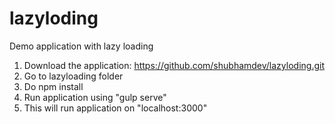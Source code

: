 # lazyloding
Demo application with lazy loading

1. Download the application: https://github.com/shubhamdev/lazyloding.git
2. Go to lazyloading folder
3. Do npm install
4. Run application using "gulp serve"
5. This will run application on "localhost:3000"
